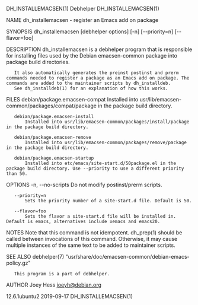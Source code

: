 DH_INSTALLEMACSEN(1)                                                                              Debhelper                                                                              DH_INSTALLEMACSEN(1)

NAME
       dh_installemacsen - register an Emacs add on package

SYNOPSIS
       dh_installemacsen [debhelper options] [-n] [--priority=n] [--flavor=foo]

DESCRIPTION
       dh_installemacsen is a debhelper program that is responsible for installing files used by the Debian emacsen-common package into package build directories.

       It also automatically generates the preinst postinst and prerm commands needed to register a package as an Emacs add on package. The commands are added to the maintainer scripts by dh_installdeb.
       See dh_installdeb(1) for an explanation of how this works.

FILES
       debian/package.emacsen-compat
           Installed into usr/lib/emacsen-common/packages/compat/package in the package build directory.

       debian/package.emacsen-install
           Installed into usr/lib/emacsen-common/packages/install/package in the package build directory.

       debian/package.emacsen-remove
           Installed into usr/lib/emacsen-common/packages/remove/package in the package build directory.

       debian/package.emacsen-startup
           Installed into etc/emacs/site-start.d/50package.el in the package build directory. Use --priority to use a different priority than 50.

OPTIONS
       -n, --no-scripts
           Do not modify postinst/prerm scripts.

       --priority=n
           Sets the priority number of a site-start.d file. Default is 50.

       --flavor=foo
           Sets the flavor a site-start.d file will be installed in. Default is emacs, alternatives include xemacs and emacs20.

NOTES
       Note that this command is not idempotent. dh_prep(1) should be called between invocations of this command. Otherwise, it may cause multiple instances of the same text to be added to maintainer
       scripts.

SEE ALSO
       debhelper(7) "usr/share/doc/emacsen-common/debian-emacs-policy.gz"

       This program is a part of debhelper.

AUTHOR
       Joey Hess <joeyh@debian.org>

12.6.1ubuntu2                                                                                     2019-09-17                                                                             DH_INSTALLEMACSEN(1)
